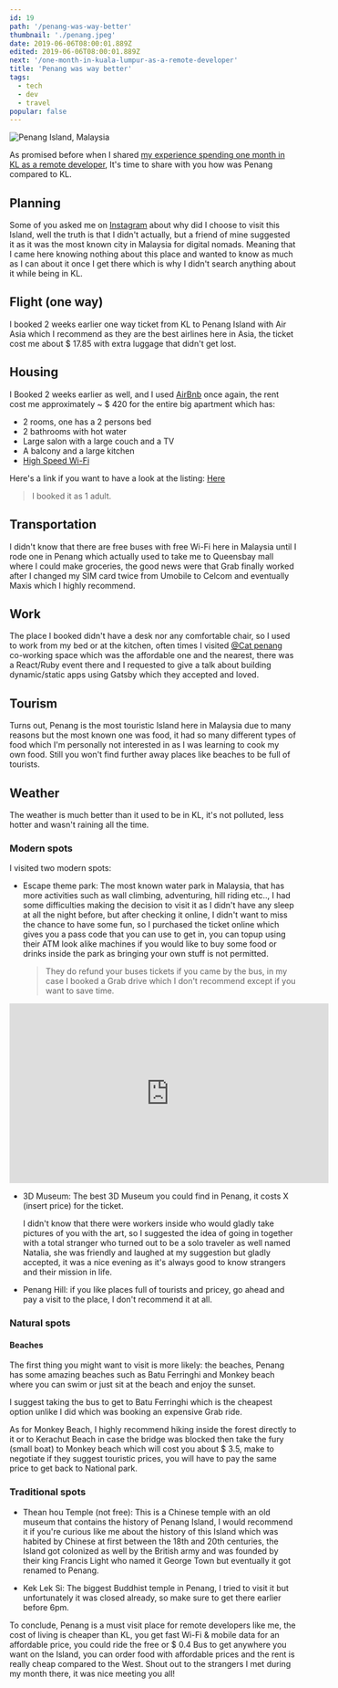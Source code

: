 ```yaml
---
id: 19
path: '/penang-was-way-better'
thumbnail: './penang.jpeg'
date: 2019-06-06T08:00:01.889Z
edited: 2019-06-06T08:00:01.889Z
next: '/one-month-in-kuala-lumpur-as-a-remote-developer'
title: 'Penang was way better'
tags:
  - tech
  - dev
  - travel
popular: false
---
```


![Penang Island, Malaysia](penang.jpeg)

As promised before when I shared [my experience spending one month in KL as a remote developer](/one-month-in-kuala-lumpur-as-a-remote-developer), It's time to share with you how was Penang compared to KL.

## Planning

Some of you asked me on [Instagram](https://instagram.com/smakosh19) about why did I choose to visit this Island, well the truth is that I didn't actually, but a friend of mine suggested it as it was the most known city in Malaysia for digital nomads. Meaning that I came here knowing nothing about this place and wanted to know as much as I can about it once I get there which is why I didn't search anything about it while being in KL.

## Flight (one way)

I booked 2 weeks earlier one way ticket from KL to Penang Island with Air Asia which I recommend as they are the best airlines here in Asia, the ticket cost me about \$ 17.85 with extra luggage that didn't get lost.

## Housing

I Booked 2 weeks earlier as well, and I used [AirBnb](https://www.airbnb.com/c/ismailg745?currency=USD) once again, the rent cost me approximately ~ \$ 420 for the entire big apartment which has:

- 2 rooms, one has a 2 persons bed
- 2 bathrooms with hot water
- Large salon with a large couch and a TV
- A balcony and a large kitchen
- [High Speed Wi-Fi](https://www.speedtest.net/result/a/4921524385)

Here's a link if you want to have a look at the listing: [Here](https://www.airbnb.com/rooms/21373724)

> I booked it as 1 adult.

## Transportation

I didn't know that there are free buses with free Wi-Fi here in Malaysia until I rode one in Penang which actually used to take me to Queensbay mall where I could make groceries, the good news were that Grab finally worked after I changed my SIM card twice from Umobile to Celcom and eventually Maxis which I highly recommend.

## Work

The place I booked didn't have a desk nor any comfortable chair, so I used to work from my bed or at the kitchen, often times I visited [@Cat penang](https://acatpenang.com/?ref=smakosh.com) co-working space which was the affordable one and the nearest, there was a React/Ruby event there and I requested to give a talk about building dynamic/static apps using Gatsby which they accepted and loved.

## Tourism

Turns out, Penang is the most touristic Island here in Malaysia due to many reasons but the most known one was food, it had so many different types of food which I'm personally not interested in as I was learning to cook my own food. Still you won't find further away places like beaches to be full of tourists.

## Weather

The weather is much better than it used to be in KL, it's not polluted, less hotter and wasn't raining all the time.

### Modern spots

I visited two modern spots:

- Escape theme park:
  The most known water park in Malaysia, that has more activities such as wall climbing, adventuring, hill riding etc.., I had some difficulties making the decision to visit it as I didn't have any sleep at all the night before, but after checking it online, I didn't want to miss the chance to have some fun, so I purchased the ticket online which gives you a pass code that you can use to get in, you can topup using their ATM look alike machines if you would like to buy some food or drinks inside the park as bringing your own stuff is not permitted.

  > They do refund your buses tickets if you came by the bus, in my case I booked a Grab drive which I don't recommend except if you want to save time.

<div class="responsiveVideo">
    <iframe width="560" height="315" src="https://www.youtube.com/embed/BHmS-h8Jt9w" frameborder="0" allow="encrypted-media" allowfullscreen></iframe>
</div>

- 3D Museum:
  The best 3D Museum you could find in Penang, it costs X (insert price) for the ticket.

  I didn't know that there were workers inside who would gladly take pictures of you with the art, so I suggested the idea of going in together with a total stranger who turned out to be a solo traveler as well named Natalia, she was friendly and laughed at my suggestion but gladly accepted, it was a nice evening as it's always good to know strangers and their mission in life.

- Penang Hill:
  if you like places full of tourists and pricey, go ahead and pay a visit to the place, I don't recommend it at all.

### Natural spots

#### Beaches

The first thing you might want to visit is more likely: the beaches, Penang has some amazing beaches such as Batu Ferringhi and Monkey beach where you can swim or just sit at the beach and enjoy the sunset.

I suggest taking the bus to get to Batu Ferringhi which is the cheapest option unlike I did which was booking an expensive Grab ride.

As for Monkey Beach, I highly recommend hiking inside the forest directly to it or to Kerachut Beach in case the bridge was blocked then take the fury (small boat) to Monkey beach which will cost you about \$ 3.5, make to negotiate if they suggest touristic prices, you will have to pay the same price to get back to National park.

### Traditional spots

- Thean hou Temple (not free):
  This is a Chinese temple with an old museum that contains the history of Penang Island, I would recommend it if you're curious like me about the history of this Island which was habited by Chinese at first between the 18th and 20th centuries, the Island got colonized as well by the British army and was founded by their king Francis Light who named it George Town but eventually it got renamed to Penang.

- Kek Lek Si:
  The biggest Buddhist temple in Penang, I tried to visit it but unfortunately it was closed already, so make sure to get there earlier before 6pm.

To conclude, Penang is a must visit place for remote developers like me, the cost of living is cheaper than KL, you get fast Wi-Fi & mobile data for an affordable price, you could ride the free or \$ 0.4 Bus to get anywhere you want on the Island, you can order food with affordable prices and the rent is really cheap compared to the West. Shout out to the strangers I met during my month there, it was nice meeting you all!
